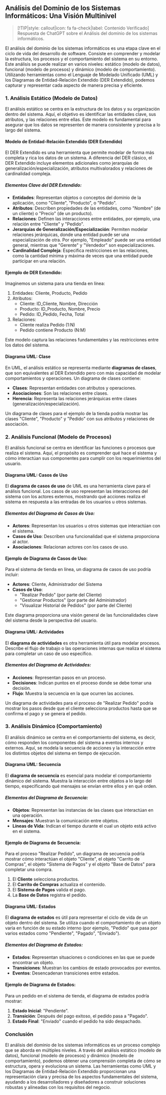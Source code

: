 ## Análisis del Dominio de los Sistemas Informáticos: Una Visión Multinivel <!-- {docsify-ignore} -->

> [!TIP|style: callout|icon: fa fa-check|label: Contenido Verificado]
> Respuesta de ChatGPT sobre el Análisis del dominio de los sistemas informáticos.

El análisis del dominio de los sistemas informáticos es una etapa clave en el ciclo de vida del desarrollo de software. Consiste en comprender y modelar la estructura, los procesos y el comportamiento del sistema en su entorno. Este análisis se puede realizar en varios niveles: estático (modelo de datos), funcional (modelo de procesos) y dinámico (modelo de comportamiento). Utilizando herramientas como el Lenguaje de Modelado Unificado (UML) y los Diagramas de Entidad-Relación Extendido (DER Extendido), podemos capturar y representar cada aspecto de manera precisa y eficiente.

### 1. **Análisis Estático (Modelo de Datos)** <!-- {docsify-ignore} -->

El análisis estático se centra en la estructura de los datos y su organización dentro del sistema. Aquí, el objetivo es identificar las entidades clave, sus atributos, y las relaciones entre ellas. Este modelo es fundamental para asegurar que los datos se representen de manera consistente y precisa a lo largo del sistema.

#### **Modelo de Entidad-Relación Extendido (DER Extendido)**

El DER Extendido es una herramienta que permite modelar de forma más completa y rica los datos de un sistema. A diferencia del DER clásico, el DER Extendido incluye elementos adicionales como jerarquías de generalización/especialización, atributos multivalorados y relaciones de cardinalidad compleja.

##### **Elementos Clave del DER Extendido**:
- **Entidades**: Representan objetos o conceptos del dominio de la aplicación, como "Cliente", "Producto", o "Pedido".
- **Atributos**: Describen propiedades de las entidades, como "Nombre" (de un cliente) o "Precio" (de un producto).
- **Relaciones**: Definen las interacciones entre entidades, por ejemplo, una relación entre "Cliente" y "Pedido".
- **Jerarquías de Generalización/Especialización**: Permiten modelar relaciones jerárquicas, donde una entidad puede ser una especialización de otra. Por ejemplo, "Empleado" puede ser una entidad general, mientras que "Gerente" y "Vendedor" son especializaciones.
- **Cardinalidad Compleja**: Especifica restricciones en las relaciones, como la cantidad mínima y máxima de veces que una entidad puede participar en una relación.
  
#### **Ejemplo de DER Extendido**:

Imaginemos un sistema para una tienda en línea:

1. Entidades: Cliente, Producto, Pedido
2. Atributos: 
   - Cliente: ID_Cliente, Nombre, Dirección
   - Producto: ID_Producto, Nombre, Precio
   - Pedido: ID_Pedido, Fecha, Total
3. Relaciones: 
   - Cliente realiza Pedido (1:N)
   - Pedido contiene Producto (N:M)

Este modelo captura las relaciones fundamentales y las restricciones entre los datos del sistema.

#### **Diagrama UML: Clase**

En UML, el análisis estático se representa mediante **diagramas de clases**, que son equivalentes al DER Extendido pero con más capacidad de modelar comportamientos y operaciones. Un diagrama de clases contiene:
- **Clases**: Representan entidades con atributos y operaciones.
- **Asociaciones**: Son las relaciones entre clases.
- **Herencia**: Representa las relaciones jerárquicas entre clases (generalización/especialización).
  
Un diagrama de clases para el ejemplo de la tienda podría mostrar las clases "Cliente", "Producto" y "Pedido" con sus atributos y relaciones de asociación.

### 2. **Análisis Funcional (Modelo de Procesos)** <!-- {docsify-ignore} -->

El análisis funcional se centra en identificar las funciones o procesos que realiza el sistema. Aquí, el propósito es comprender qué hace el sistema y cómo interactúan sus componentes para cumplir con los requerimientos del usuario.

#### **Diagrama UML: Casos de Uso**

El **diagrama de casos de uso** de UML es una herramienta clave para el análisis funcional. Los casos de uso representan las interacciones del sistema con los actores externos, mostrando qué acciones realiza el sistema en respuesta a las entradas de los usuarios u otros sistemas.

##### **Elementos del Diagrama de Casos de Uso**:
- **Actores**: Representan los usuarios u otros sistemas que interactúan con el sistema.
- **Casos de Uso**: Describen una funcionalidad que el sistema proporciona al actor.
- **Asociaciones**: Relacionan actores con los casos de uso.

#### **Ejemplo de Diagrama de Casos de Uso**:

Para el sistema de tienda en línea, un diagrama de casos de uso podría incluir:
- **Actores**: Cliente, Administrador del Sistema
- **Casos de Uso**:
   - "Realizar Pedido" (por parte del Cliente)
   - "Gestionar Productos" (por parte del Administrador)
   - "Visualizar Historial de Pedidos" (por parte del Cliente)
  
Este diagrama proporciona una visión general de las funcionalidades clave del sistema desde la perspectiva del usuario.

#### **Diagrama UML: Actividades**

El **diagrama de actividades** es otra herramienta útil para modelar procesos. Describe el flujo de trabajo o las operaciones internas que realiza el sistema para completar un caso de uso específico.

##### **Elementos del Diagrama de Actividades**:
- **Acciones**: Representan pasos en un proceso.
- **Decisiones**: Indican puntos en el proceso donde se debe tomar una decisión.
- **Flujo**: Muestra la secuencia en la que ocurren las acciones.

Un diagrama de actividades para el proceso de "Realizar Pedido" podría mostrar los pasos desde que el cliente selecciona productos hasta que se confirma el pago y se genera el pedido.

### 3. **Análisis Dinámico (Comportamiento)** <!-- {docsify-ignore} -->

El análisis dinámico se centra en el comportamiento del sistema, es decir, cómo responden los componentes del sistema a eventos internos y externos. Aquí, se modela la secuencia de acciones y la interacción entre los distintos objetos del sistema en tiempo de ejecución.

#### **Diagrama UML: Secuencia**

El **diagrama de secuencia** es esencial para modelar el comportamiento dinámico del sistema. Muestra la interacción entre objetos a lo largo del tiempo, especificando qué mensajes se envían entre ellos y en qué orden.

##### **Elementos del Diagrama de Secuencia**:
- **Objetos**: Representan las instancias de las clases que interactúan en una operación.
- **Mensajes**: Muestran la comunicación entre objetos.
- **Líneas de Vida**: Indican el tiempo durante el cual un objeto está activo en el sistema.

#### **Ejemplo de Diagrama de Secuencia**:

Para el proceso "Realizar Pedido", un diagrama de secuencia podría mostrar cómo interactúan el objeto "Cliente", el objeto "Carrito de Compras", el objeto "Sistema de Pagos" y el objeto "Base de Datos" para completar una compra.

1. El **Cliente** selecciona productos.
2. El **Carrito de Compras** actualiza el contenido.
3. El **Sistema de Pagos** valida el pago.
4. La **Base de Datos** registra el pedido.

#### **Diagrama UML: Estados**

El **diagrama de estados** es útil para representar el ciclo de vida de un objeto dentro del sistema. Se utiliza cuando el comportamiento de un objeto varía en función de su estado interno (por ejemplo, "Pedido" que pasa por varios estados como "Pendiente", "Pagado", "Enviado").

##### **Elementos del Diagrama de Estados**:
- **Estados**: Representan situaciones o condiciones en las que se puede encontrar un objeto.
- **Transiciones**: Muestran los cambios de estado provocados por eventos.
- **Eventos**: Desencadenan transiciones entre estados.

#### **Ejemplo de Diagrama de Estados**:

Para un pedido en el sistema de tienda, el diagrama de estados podría mostrar:
1. **Estado Inicial**: "Pendiente".
2. **Transición**: Después del pago exitoso, el pedido pasa a "Pagado".
3. **Estado Final**: "Enviado" cuando el pedido ha sido despachado.

### Conclusión <!-- {docsify-ignore} -->

El análisis del dominio de los sistemas informáticos es un proceso complejo que se aborda en múltiples niveles. A través del análisis estático (modelo de datos), funcional (modelo de procesos) y dinámico (modelo de comportamiento), podemos obtener una comprensión completa de cómo se estructura, opera y evoluciona un sistema. Las herramientas como UML y los Diagramas de Entidad-Relación Extendido proporcionan una representación clara y precisa de los aspectos fundamentales del sistema, ayudando a los desarrolladores y diseñadores a construir soluciones robustas y alineadas con los requisitos del negocio.